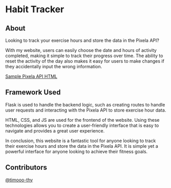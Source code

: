 # Habit Tracker

## About
Looking to track your exercise hours and store the data in the Pixela API?

With my website, users can easily choose the date and hours of activity completed, making it simple to track their progress over time. The ability to reset the activity of the day also makes it easy for users to make changes if they accidentally input the wrong information.

[Sample Pixela API HTML](https://pixe.la/v1/users/matrixavenger/graphs/graph1.html)
## Framework Used
Flask is used to handle the backend logic, such as creating routes to handle user requests and interacting with the Pixela API to store exercise hour data.

HTML, CSS, and JS are used for the frontend of the website. Using these technologies allows you to create a user-friendly interface that is easy to navigate and provides a great user experience.

In conclusion, this website is a fantastic tool for anyone looking to track their exercise hours and store the data in the Pixela API. It is simple yet a powerful interface for anyone looking to achieve their fitness goals.

## Contributors
[@timooo-thy](https://github.com/timooo-thy)
